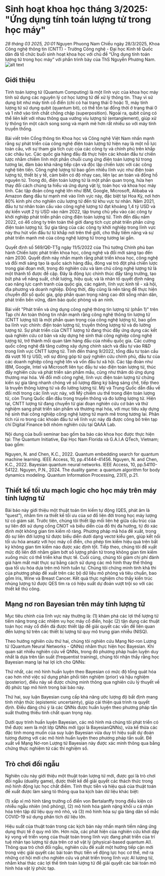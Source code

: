 # Sinh hoạt khoa học tháng 3/2025: "Ứng dụng tính toán lượng tử trong học máy"
*28 tháng 03 2025, 20:01*
Nguyen Phuong Nam
Chiều ngày 28/3/2025, Khoa Công nghệ thông tin (CNTT) - Trường Công nghệ - Đại học Kinh tế Quốc dân đã tổ chức buổi sinh hoạt khoa học với chủ đề  “Ứng dụng tính toán lượng tử trong học máy”  với phần trình bày của ThS Nguyễn Phương Nam.
![alt text](researches/6800d07ce349dab9ae199a75/assets/1.jpg)
## Giới thiệu
Tính toán lượng tử (Quantum Computing) là một lĩnh vực của khoa học máy tính sử dụng các nguyên lý cơ học lượng tử để xử lý thông tin. Thay vì sử dụng bit như máy tính cổ điển (chỉ có hai trạng thái 0 hoặc 1), máy tính lượng tử sử dụng qubit (quantum bit), có thể tồn tại đồng thời ở trạng thái 0 và 1 nhờ vào tính chất chồng chập (superposition). Ngoài ra, qubit cũng có thể liên kết với nhau thông qua vướng víu lượng tử (entanglement), giúp xử lý thông tin một cách song song và mạnh mẽ hơn rất nhiều so với máy tính truyền thống.

Bài viết trên Cổng thông tin Khoa học và Công nghệ Việt Nam nhấn mạnh rằng sự phát triển của công nghệ điện toán lượng tử hiện nay là một nỗ lực toàn cầu, với sự tham gia tích cực của các công ty và chính phủ trên khắp các châu lục. Các quốc gia hàng đầu đã thực hiện các khoản đầu tư chiến lược nhằm chiếm lĩnh một phần chuỗi cung ứng điện toán lượng tử trong tương lai, đảm bảo khả năng tiếp cận và độc lập chiến lược với các công nghệ tiên tiến. Công nghệ lượng tử bao gồm nhiều lĩnh vực như điện toán lượng tử, thiết bị y tế, cảm biến có độ nhạy cao, liên lạc an toàn và đồng hồ nguyên tử. Trong đó, điện toán lượng tử là một phần quan trọng, hứa hẹn thay đổi cách chúng ta hiểu và ứng dụng vật lý, toán học và khoa học máy tính. Các tập đoàn công nghệ lớn như IBM, Google, Microsoft, Alibaba và Amazon đang đầu tư mạnh mẽ vào lĩnh vực này, đặc biệt tại Hoa Kỳ, nơi hơn 80% kinh phí cho nghiên cứu lượng tử đến từ khu vực tư nhân. Năm 2021, đầu tư tư nhân toàn cầu vào công nghệ lượng tử đạt khoảng 1,4 tỷ USD và dự kiến vượt 2 tỷ USD vào năm 2022, tập trung chủ yếu vào các công ty khởi nghiệp phát triển phần cứng điện toán lượng tử. Tính đến đầu năm 2022, có 46 công ty trên toàn thế giới đang tích cực phát triển phần cứng điện toán lượng tử. Sự gia tăng của các công ty khởi nghiệp trong lĩnh vực này thu hút vốn đầu tư từ khắp nơi trên thế giới, cho thấy tiềm năng và sự phát triển mạnh mẽ của công nghệ lượng tử trong tương lai gần.

Quyết định số 569/QĐ-TTg ngày 11/5/2022 của Thủ tướng Chính phủ ban hành Chiến lược phát triển khoa học, công nghệ và đổi mới sáng tạo đến năm 2030. Quyết định này nhấn mạnh rằng phát triển khoa học, công nghệ và đổi mới sáng tạo là quốc sách hàng đầu, đóng vai trò đột phá chiến lược trong giai đoạn mới, trong đó nghiên cứu và làm chủ công nghệ lượng tử là một thành tố được đề cập. Đây là động lực chính thúc đẩy tăng trưởng, tạo bứt phá về năng suất, chất lượng, hiệu quả; và là nhân tố quyết định nâng cao năng lực cạnh tranh của quốc gia, các ngành, lĩnh vực kinh tế - xã hội, địa phương và doanh nghiệp. Đồng thời, đây cũng là nền tảng để thực hiện chuyển đổi số quốc gia, góp phần quan trọng nâng cao đời sống nhân dân, phát triển bền vững, đảm bảo quốc phòng và an ninh.


Bài viết "Phát triển và ứng dụng công nghệ thông tin lượng tử (phần 1)" trên Tạp chí An toàn thông tin nhấn mạnh rằng công nghệ thông tin lượng tử (CNTT lượng tử) là một phần quan trọng của công nghệ lượng tử, bao gồm ba lĩnh vực chính: điện toán lượng tử, truyền thông lượng tử và đo lường lượng tử. Sự phát triển của CNTT lượng tử đang thúc đẩy ứng dụng các kết quả nghiên cứu cơ bản và xây dựng hệ sinh thái công nghiệp công nghệ lượng tử, trở thành mối quan tâm hàng đầu của nhiều quốc gia. Các cường quốc công nghệ đã tăng cường xây dựng chính sách và đầu tư vào R\&D trong lĩnh vực CNTT lượng tử. Tính đến tháng 9/2022, tổng đầu tư toàn cầu đã vượt 16 tỷ USD, với sự đóng góp từ quỹ nghiên cứu chính phủ, đầu tư của các doanh nghiệp công nghệ lớn và vốn đầu tư xã hội. Các tập đoàn như IBM, Google, Intel và Microsoft liên tục đầu tư vào điện toán lượng tử, thúc đẩy nghiên cứu và phát triển sản phẩm mẫu, cũng như thăm dò ứng dụng thương mại hóa. Về đổi mới công nghệ, lĩnh vực điện toán lượng tử chứng kiến sự gia tăng nhanh chóng về số lượng đăng ký bằng sáng chế, tiếp theo là truyền thông lượng tử và đo lường lượng tử. Mỹ và Trung Quốc dẫn đầu về đổi mới trong các lĩnh vực này, với Mỹ chiếm ưu thế trong điện toán lượng tử, còn Trung Quốc dẫn đầu trong truyền thông và đo lường lượng tử. Hiện tại, CNTT lượng tử đang chuyển từ giai đoạn nghiên cứu cơ bản và thử nghiệm sang phát triển sản phẩm và thương mại hóa, với mục tiêu xây dựng hệ sinh thái công nghiệp công nghệ lượng tử mạnh mẽ trong tương lai. Phân tích rủi ro trong các khoản đầu tư về lĩnh vực này đã được công bố trên tạp chí Digital Finance bởi nhóm nghiên cứu tại QAAA Lab. 

 

Nội dung của buổi seminar bao gồm ba báo cáo khoa học được thực hiện tại: The Quantum Initiative, Đại Học Nam Florida và G.A.I.A QTech, Vietnam; bao gồm:

Nguyen, N. and Chen, K.C., 2022. Quantum embedding search for quantum machine learning. IEEE Access, 10, pp.41444-41456.
Nguyen, N. and Chen, K.C., 2022. Bayesian quantum neural networks. IEEE Access, 10, pp.54110-54122. 
Nguyen, P.N., 2024. The duality game: a quantum algorithm for body dynamics modeling. Quantum Information Processing, 23(1), p.21.

## Thiết kế tối ưu mạch logic cho học máy trên máy tính lượng tử
Bài báo này giới thiệu một thuật toán tìm kiếm tự động (QES, phát âm là “quest”), nhằm tìm ra thiết kế tối ưu của sơ đồ liên đới trong học máy lượng tử có giám sát. Trước tiên, chúng tôi thiết lập mối liên hệ giữa cấu trúc của sự liên đới sử dụng cổng CNOT và biểu diễn của đồ thị đa hướng, từ đó xác định một không gian tìm kiếm rõ ràng. Phương pháp mã hóa đề xuất, trong đó sự liên đới lượng tử được biểu diễn dưới dạng vectơ kiểu gen, giúp kết nối tối ưu hóa ansatz với học máy cổ điển, cho phép tìm kiếm hiệu quả trên bất kỳ không gian tìm kiếm nào được xác định tốt. Tiếp theo, chúng tôi đề xuất mức độ liên đới nhằm giảm bớt số lượng phần tử trong không gian tìm kiếm xuống mức có thể triển khai thực tế. Cuối cùng, chúng tôi giảm chi phí đánh giá hàm mất mát thực sự bằng cách sử dụng các mô hình thay thế thông qua tối ưu hóa dựa trên mô hình tuần tự. Chúng tôi chứng minh tính khả thi của phương pháp đề xuất trên các bộ dữ liệu mô phỏng và tiêu chuẩn, bao gồm Iris, Wine và Breast Cancer. Kết quả thực nghiệm cho thấy kiến trúc nhúng lượng tử được QES tìm ra có hiệu suất dự đoán vượt trội so với các thiết kế thủ công.

## Mạng nơ ron Bayesian trên máy tính lượng tử
Mục tiêu chính của lĩnh vực này thường là:
(1) khám phá các lợi thế lượng tử tiềm năng trong các nhiệm vụ học máy cổ điển, hoặc
(2) tận dụng các thuật toán học máy cổ điển đã được thiết lập để giải quyết các vấn đề liên quan đến lượng tử trên các thiết bị lượng tử quy mô trung gian nhiễu (NISQ).

Theo hướng nghiên cứu thứ hai, chúng tôi nghiên cứu Mạng Nơ-ron Lượng tử (Quantum Neural Networks - QNNs) nhằm thực hiện học Bayesian. Khi quan sát nhiều nghiên cứu về QNNs, trong đó phương pháp huấn luyện duy nhất là dựa trên tần suất (frequentist training), chúng tôi nhận thấy rằng học Bayesian mang lại hai lợi ích cho QNNs:

Thứ nhất, các mô hình huấn luyện theo Bayesian có mức độ tổng quát hóa cao hơn nhờ việc sử dụng phân phối tiên nghiệm (prior) và hậu nghiệm (posterior), điều này sẽ được chứng minh thông qua nghiên cứu lý thuyết về độ phức tạp mô hình trong bài báo này.

Thứ hai, suy luận Bayesian cung cấp khả năng ước lượng độ bất định mang tính nhận thức (epistemic uncertainty), giúp cải thiện quá trình ra quyết định. Điều đáng chú ý là các QNNs được huấn luyện theo phương pháp tần suất thường thiếu tính chất quan trọng này.

Dưới quy trình huấn luyện Bayesian, các mô hình mà chúng tôi phát triển có thể được xem là một lớp QNNs mới (gọi là BayesianQNNs), vừa kế thừa các đặc tính mong muốn của suy luận Bayesian vừa duy trì hiệu suất dự đoán tương đương với các mô hình huấn luyện theo phương pháp tần suất. Đề xuất về Mạng Nơ-ron Lượng tử Bayesian này được xác minh thông qua bằng chứng thực nghiệm từ các thí nghiệm số.

## Trò chơi đối ngẫu
Nghiên cứu này giới thiệu một thuật toán lượng tử mới, được gọi là trò chơi đối ngẫu (duality game), được thiết kế để giải quyết các thách thức trong mô hình động lực học chất điểm. Tính thực tiễn và hiệu quả của thuật toán đề xuất được làm sáng tỏ thông qua ba kịch bản dữ liệu khác biệt:

(1) xấp xỉ mô hình tăng trưởng cổ điển von Bertalanffy trong điều kiện có nhiễu ngẫu nhiên (mô phỏng),
(2) mô hình hóa gánh nặng khối u cá nhân hóa trên tập dữ liệu quy mô nhỏ, và
(3) mô hình hóa sự gia tăng dân số mắc COVID-19 sử dụng phân tích dữ liệu lớn.

Hiệu suất của thuật toán trong các kịch bản này nhấn mạnh tiềm năng ứng dụng thực tế ở quy mô lớn. Hơn nữa, các phát hiện của nghiên cứu khơi dậy kỳ vọng về triển vọng của thuật toán trong lĩnh vực đang phát triển của trí tuệ nhân tạo lượng tử dựa trên cơ sở vật lý (physical-based quantum AI). Thông qua trò chơi đối ngẫu, nghiên cứu đề xuất một hướng tiếp cận mới trong việc giải quyết các bài toán thực tiễn về động lực học cơ thể, mở ra những cơ hội mới cho nghiên cứu và phát triển trong lĩnh vực AI lượng tử, nhằm khai thác các lợi thế tính toán lượng tử để giải quyết các bài toán mô hình hóa vật lý phức tạp.